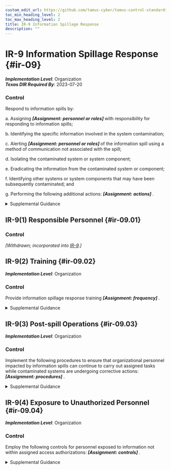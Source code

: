 ```yaml
---
custom_edit_url: https://github.com/tamus-cyber/tamus-control-standards/tree/main/content/tamus.edu/TAMUS_profile.yaml
toc_min_heading_level: 2
toc_max_heading_level: 2
title: IR-9 Information Spillage Response
description: ""
---
```


# IR-9 Information Spillage Response {#ir-09}

_**Implementation Level**_: Organization\
_**Texas DIR Required By**_: 2023-07-20

### Control

Respond to information spills by:

a. Assigning <strong title="ir-09_odp.01"> <em>[Assignment: personnel or roles]</em> </strong> with responsibility for responding to information spills;

b. Identifying the specific information involved in the system contamination;

c. Alerting <strong title="ir-09_odp.02"> <em>[Assignment: personnel or roles]</em> </strong> of the information spill using a method of communication not associated with the spill;

d. Isolating the contaminated system or system component;

e. Eradicating the information from the contaminated system or component;

f. Identifying other systems or system components that may have been subsequently contaminated; and

g. Performing the following additional actions: <strong title="ir-09_odp.03"> <em>[Assignment: actions]</em> </strong>.


<details><summary>Supplemental Guidance</summary>Information spillage refers to instances where information is placed on systems that are not authorized to process such information. Information spills occur when information that is thought to be a certain classification or impact level is transmitted to a system and subsequently is determined to be of a higher classification or impact level. At that point, corrective action is required. The nature of the response is based on the classification or impact level of the spilled information, the security capabilities of the system, the specific nature of the contaminated storage media, and the access authorizations of individuals with authorized access to the contaminated system. The methods used to communicate information about the spill after the fact do not involve methods directly associated with the actual spill to minimize the risk of further spreading the contamination before such contamination is isolated and eradicated.</details>


## IR-9(1) Responsible Personnel {#ir-09.01}

### Control

<em>[Withdrawn; incorporated into [IR-9](/catalog/ir/ir-09).]</em>



## IR-9(2) Training {#ir-09.02}

_**Implementation Level**_: Organization

### Control

Provide information spillage response training <strong title="ir-09.02_odp"> <em>[Assignment: frequency]</em> </strong>.


<details><summary>Supplemental Guidance</summary>Organizations establish requirements for responding to information spillage incidents in incident response plans. Incident response training on a regular basis helps to ensure that organizational personnel understand their individual responsibilities and what specific actions to take when spillage incidents occur.</details>


## IR-9(3) Post-spill Operations {#ir-09.03}

_**Implementation Level**_: Organization

### Control

Implement the following procedures to ensure that organizational personnel impacted by information spills can continue to carry out assigned tasks while contaminated systems are undergoing corrective actions: <strong title="ir-09.03_odp"> <em>[Assignment: procedures]</em> </strong>.


<details><summary>Supplemental Guidance</summary>Corrective actions for systems contaminated due to information spillages may be time-consuming. Personnel may not have access to the contaminated systems while corrective actions are being taken, which may potentially affect their ability to conduct organizational business.</details>


## IR-9(4) Exposure to Unauthorized Personnel {#ir-09.04}

_**Implementation Level**_: Organization

### Control

Employ the following controls for personnel exposed to information not within assigned access authorizations: <strong title="ir-09.04_odp"> <em>[Assignment: controls]</em> </strong>.


<details><summary>Supplemental Guidance</summary>Controls include ensuring that personnel who are exposed to spilled information are made aware of the laws, executive orders, directives, regulations, policies, standards, and guidelines regarding the information and the restrictions imposed based on exposure to such information.</details>
